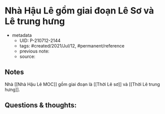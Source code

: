 # Nhà Hậu Lê gồm giai đoạn Lê Sơ và Lê trung hưng

- metadata
	- UID: P-210712-2144
	- tags: #created/2021/Jul/12, #permanent/reference
	- previous note: 
	- source: 

## Notes
Nhà [[Nhà Hậu Lê MOC]] gồm giai đoạn là [[Thời Lê sơ]] và [[Thời Lê trung hưng]]. 

## Questions & thoughts:

